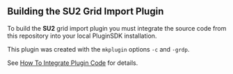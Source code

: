 ## Building the SU2 Grid Import Plugin

To build the **SU2** grid import plugin you must integrate the source code from 
this repository into your local PluginSDK installation.

This plugin was created with the `mkplugin` options `-c` and `-grdp`.

See [How To Integrate Plugin Code][HowTo] for details.

[HowTo]: https://github.com/pointwise/How-To-Integrate-Plugin-Code

